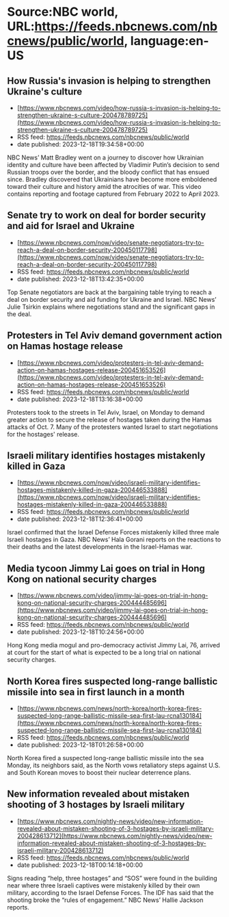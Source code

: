# Source:NBC world, URL:https://feeds.nbcnews.com/nbcnews/public/world, language:en-US

## How Russia's invasion is helping to strengthen Ukraine's culture
 - [https://www.nbcnews.com/video/how-russia-s-invasion-is-helping-to-strengthen-ukraine-s-culture-200478789725](https://www.nbcnews.com/video/how-russia-s-invasion-is-helping-to-strengthen-ukraine-s-culture-200478789725)
 - RSS feed: https://feeds.nbcnews.com/nbcnews/public/world
 - date published: 2023-12-18T19:34:58+00:00

NBC News’ Matt Bradley went on a journey to discover how Ukrainian identity and culture have been affected by Vladimir Putin’s decision to send Russian troops over the border, and the bloody conflict that has ensued since. Bradley discovered that Ukrainians have become more emboldened toward their culture and history amid the atrocities of war. This video contains reporting and footage captured from February 2022 to April 2023.

## Senate try to work on deal for border security and aid for Israel and Ukraine
 - [https://www.nbcnews.com/now/video/senate-negotiators-try-to-reach-a-deal-on-border-security-200450117798](https://www.nbcnews.com/now/video/senate-negotiators-try-to-reach-a-deal-on-border-security-200450117798)
 - RSS feed: https://feeds.nbcnews.com/nbcnews/public/world
 - date published: 2023-12-18T13:42:35+00:00

Top Senate negotiators are back at the bargaining table trying to reach a deal on border security and aid funding for Ukraine and Israel. NBC News’ Julie Tsirkin explains where negotiations stand and the significant gaps in the deal.

## Protesters in Tel Aviv demand government action on Hamas hostage release
 - [https://www.nbcnews.com/video/protesters-in-tel-aviv-demand-action-on-hamas-hostages-release-200451653526](https://www.nbcnews.com/video/protesters-in-tel-aviv-demand-action-on-hamas-hostages-release-200451653526)
 - RSS feed: https://feeds.nbcnews.com/nbcnews/public/world
 - date published: 2023-12-18T13:16:38+00:00

Protesters took to the streets in Tel Aviv, Israel, on Monday to demand greater action to secure the release of hostages taken during the Hamas attacks of Oct. 7. Many of the protesters wanted Israel to start negotiations for the hostages' release.

## Israeli military identifies hostages mistakenly killed in Gaza
 - [https://www.nbcnews.com/now/video/israeli-military-identifies-hostages-mistakenly-killed-in-gaza-200446533888](https://www.nbcnews.com/now/video/israeli-military-identifies-hostages-mistakenly-killed-in-gaza-200446533888)
 - RSS feed: https://feeds.nbcnews.com/nbcnews/public/world
 - date published: 2023-12-18T12:36:41+00:00

Israel confirmed that the Israel Defense Forces mistakenly killed three male Israeli hostages in Gaza. NBC News’ Hala Gorani reports on the reactions to their deaths and the latest developments in the Israel-Hamas war.

## Media tycoon Jimmy Lai goes on trial in Hong Kong on national security charges
 - [https://www.nbcnews.com/video/jimmy-lai-goes-on-trial-in-hong-kong-on-national-security-charges-200444485696](https://www.nbcnews.com/video/jimmy-lai-goes-on-trial-in-hong-kong-on-national-security-charges-200444485696)
 - RSS feed: https://feeds.nbcnews.com/nbcnews/public/world
 - date published: 2023-12-18T10:24:56+00:00

Hong Kong media mogul and pro-democracy activist Jimmy Lai, 76, arrived at court for the start of what is expected to be a long trial on national security charges.

## North Korea fires suspected long-range ballistic missile into sea in first launch in a month
 - [https://www.nbcnews.com/news/north-korea/north-korea-fires-suspected-long-range-ballistic-missile-sea-first-lau-rcna130184](https://www.nbcnews.com/news/north-korea/north-korea-fires-suspected-long-range-ballistic-missile-sea-first-lau-rcna130184)
 - RSS feed: https://feeds.nbcnews.com/nbcnews/public/world
 - date published: 2023-12-18T01:26:58+00:00

North Korea fired a suspected long-range ballistic missile into the sea Monday, its neighbors said, as the North vows retaliatory steps against U.S. and South Korean moves to boost their nuclear deterrence plans.

## New information revealed about mistaken shooting of 3 hostages by Israeli military
 - [https://www.nbcnews.com/nightly-news/video/new-information-revealed-about-mistaken-shooting-of-3-hostages-by-israeli-military-200428613712](https://www.nbcnews.com/nightly-news/video/new-information-revealed-about-mistaken-shooting-of-3-hostages-by-israeli-military-200428613712)
 - RSS feed: https://feeds.nbcnews.com/nbcnews/public/world
 - date published: 2023-12-18T00:14:18+00:00

Signs reading “help, three hostages” and “SOS” were found in the building near where three Israeli captives were mistakenly killed by their own military, according to the Israel Defense Forces. The IDF has said that the shooting broke the “rules of engagement.” NBC News’ Hallie Jackson reports.

